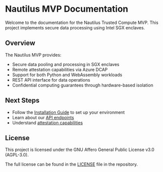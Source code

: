 # Nautilus MVP Documentation

Welcome to the documentation for the Nautilus Trusted Compute MVP. This project implements secure data processing using Intel SGX enclaves.

## Overview

The Nautilus MVP provides:

* Secure data pooling and processing in SGX enclaves
* Remote attestation capabilities via Azure DCAP
* Support for both Python and WebAssembly workloads
* REST API interface for data operations
* Confidential computing guarantees through hardware-based isolation

## Next Steps

* Follow the [Installation Guide](installation/sgx-mvp.md) to set up your environment
* Learn about our [API endpoints](api/overview.md)
* Understand [attestation capabilities](attestation/guide.md)

## License


This project is licensed under the GNU Affero General Public License v3.0 (AGPL-3.0).

The full license can be found in the [LICENSE](https://github.com/ntls-io/trusted-compute-MVP/blob/main/LICENSE) file in the repository.